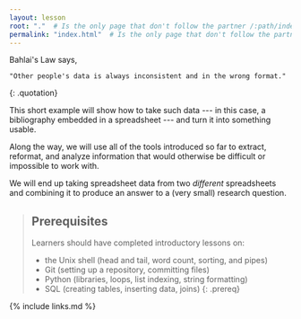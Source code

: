 ```yaml
---
layout: lesson
root: "."  # Is the only page that don't follow the partner /:path/index.html
permalink: "index.html"  # Is the only page that don't follow the partner /:path/index.html
---
```


Bahlai's Law says,
~~~
"Other people's data is always inconsistent and in the wrong format."
~~~
{: .quotation}

This short example will show how to take such data ---
in this case, a bibliography embedded in a spreadsheet ---
and turn it into something usable.

Along the way,
we will use all of the tools introduced so far
to extract, reformat, and analyze information
that would otherwise be difficult or impossible to work with.

We will end up taking spreadsheet data from two *different* spreadsheets and combining it to produce an answer to a (very small) research question.

> ## Prerequisites 
>
> Learners should have completed introductory lessons on:
>
> *   the Unix shell (head and tail, word count, sorting, and pipes)
> *   Git (setting up a repository, committing files)
> *   Python (libraries, loops, list indexing, string formatting)
> *   SQL (creating tables, inserting data, joins)
{: .prereq}

{% include links.md %}
